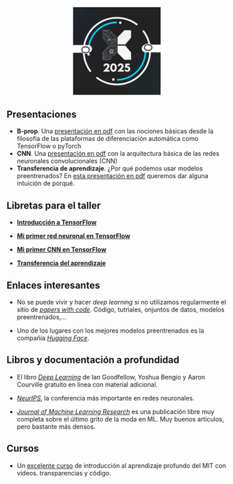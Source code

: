 <center>
<img src="proxy2925.jpg" alt="Confgreso proxy" style="width:200px;"/>
</center>

## Presentaciones

- **B-prop**. Una [presentación en pdf](intro-rn.pdf) con las nociones básicas desde la filosofía de las plataformas de diferenciación automática como TensorFlow o pyTorch
- **CNN**. Una [presentación en pdf](convolucionales.pdf) con la arquitectura básica de las redes neuronales convolucionales (CNN)
- **Transferencia de aprendizaje**. ¿Por qué podemos usar modelos preentrenados? En [esta presentación en pdf](transfer_learning-2.pdf) queremos dar alguna intuición de porqué.

## Libretas para el taller

- [**Introducción a TensorFlow**](https://colab.research.google.com/github/juliowaissman/intro-rn/blob/main/tf_intro.ipynb)
  
- [**Mi primer red neuronal en TensorFlow**](https://colab.research.google.com/github/juliowaissman/intro-rn/blob/main/mnist_densa.ipynb)
  
- [**Mi primer CNN en TensorFlow**](https://colab.research.google.com/github/juliowaissman/intro-rn/blob/main/mnist_cnn.ipynb)
  
- [**Transferencia del aprendizaje**](https://colab.research.google.com/github/juliowaissman/intro-rn/blob/main/transfer.ipynb)


## Enlaces interesantes

- No se puede vivir y hacer *deep learning* si no utilizamos regularmente el sitio de [*papers with code*](https://paperswithcode.com). Código, tutriales, onjuntos de datos, modelos preentrenados,...

- Uno de los lugares con los mejores modelos preentrenados es la compañía [*Hugging Face*](https://huggingface.co).


## Libros y documentación a profundidad

- El libro [*Deep Learning*](https://www.deeplearningbook.org) de Ian Goodfellow, Yoshua Bengio y Aaron Courville gratuito en linea con material adicional.

- [*NeurIPS*](https://nips.cc), la conferencia más importante en redes neuronales.

- [*Journal of Machine Learning Research*](https://jmlr.org) es una publicación libre muy completa sobre el último grito de la moda en ML. Muy buenos artículos, pero bastante más densos. 

## Cursos 

- Un [excelente curso](http://introtodeeplearning.com) de introducción al aprendizaje profundo del MIT con videos. transparencias y código.
